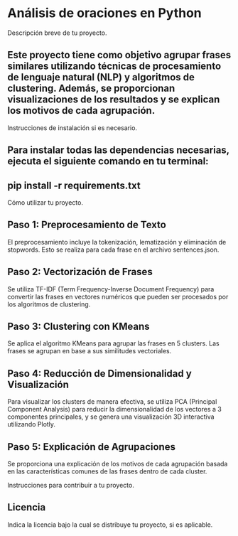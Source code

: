 
# Análisis de oraciones en Python

Descripción breve de tu proyecto.

## Este proyecto tiene como objetivo agrupar frases similares utilizando técnicas de procesamiento de lenguaje natural (NLP) y algoritmos de clustering. Además, se proporcionan visualizaciones de los resultados y se explican los motivos de cada agrupación.

Instrucciones de instalación si es necesario.

## Para instalar todas las dependencias necesarias, ejecuta el siguiente comando en tu terminal:
## pip install -r requirements.txt

Cómo utilizar tu proyecto.

## Paso 1: Preprocesamiento de Texto
El preprocesamiento incluye la tokenización, lematización y eliminación de stopwords. Esto se realiza para cada frase en el archivo sentences.json.

## Paso 2: Vectorización de Frases
Se utiliza TF-IDF (Term Frequency-Inverse Document Frequency) para convertir las frases en vectores numéricos que pueden ser procesados por los algoritmos de clustering.

## Paso 3: Clustering con KMeans
Se aplica el algoritmo KMeans para agrupar las frases en 5 clusters. Las frases se agrupan en base a sus similitudes vectoriales.

## Paso 4: Reducción de Dimensionalidad y Visualización
Para visualizar los clusters de manera efectiva, se utiliza PCA (Principal Component Analysis) para reducir la dimensionalidad de los vectores a 3 componentes principales, y se genera una visualización 3D interactiva utilizando Plotly.

## Paso 5: Explicación de Agrupaciones
Se proporciona una explicación de los motivos de cada agrupación basada en las características comunes de las frases dentro de cada cluster.

Instrucciones para contribuir a tu proyecto.

## Licencia

Indica la licencia bajo la cual se distribuye tu proyecto, si es aplicable.